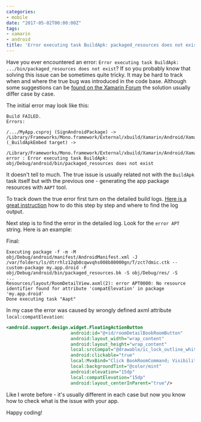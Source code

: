 ```yaml
---
categories:
- mobile
date: "2017-05-02T00:00:00Z"
tags:
- xamarin
- android
title: 'Error executing task BuildApk: packaged_resources does not exist'
---
```


Have you ever encountered an error: `Error executing task BuildApk: .../bin/packaged_resources does not exist`? If so you probably know that solving this issue can be sometimes quite tricky. It may be hard to track when and where the true bug was introduced in the code base. Although some suggestions can be [found on the Xamarin Forum](https://forums.xamarin.com/discussion/63356/the-file-obj-debug-android-bin-packaged-resources-does-not-exist) the solution usually differ case by case.

The initial error may look like this:

```
Build FAILED.
Errors:

/.../MyApp.csproj (SignAndroidPackage) ->
/Library/Frameworks/Mono.framework/External/xbuild/Xamarin/Android/Xamarin.Android.Common.targets (_BuildApkEmbed target) ->

/Library/Frameworks/Mono.framework/External/xbuild/Xamarin/Android/Xamarin.Android.Common.targets: error : Error executing task BuildApk: obj/Debug/android/bin/packaged_resources does not exist
```

It doesn't tell to much. The true issue is usually related not with the `BuildApk` task itself but with the previous one - generating the app package resources with `AAPT` tool.

To track down the true error first turn on the detailed build logs. [Here is a great instruction](https://forums.xamarin.com/discussion/27515/how-to-obtain-diagnostic-build-logs) how to do this step by step and where to find the log output.

Next step is to find the error in the detailed log. Look for the `error APT` string. Here is an example:

Final:

```
Executing package -f -m -M obj/Debug/android/manifest/AndroidManifest.xml -J /var/folders/ls/dtrrhlz12qb0cqwvqhs008b80000gn/T/zct7dmic.ctk --custom-package my.app.droid -F obj/Debug/android/bin/packaged_resources.bk -S obj/Debug/res/ -S
...
Resources/layout/RoomDetailView.axml(2): error APT0000: No resource identifier found for attribute 'compatElevation' in package 'my.app.droid'
Done executing task "Aapt"
```

In my case the error was caused by wrongly defined axml attribute `local:compatElevation`:

```xml
<android.support.design.widget.FloatingActionButton
	                    android:id="@+id/roomDetailBookRoomButton"
	                    android:layout_width="wrap_content"
	                    android:layout_height="wrap_content"
	                    local:srcCompat="@drawable/ic_lock_outline_white_24px"
	                    android:clickable="true"
	                    local:MvxBind="Click BookRoomCommand; Visibility RoomInfo, Converter=BookButtonVisibility"
	                    local:backgroundTint="@color/mint"
	                    android:elevation="15dp"
	                    local:compatElevation="15dp"
						android:layout_centerInParent="true"/>
```

Like I wrote before - it's usually different in each case but now you know how to check what is the issue with your app.

Happy coding!
